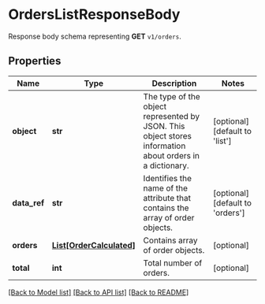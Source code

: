 # OrdersListResponseBody

Response body schema representing **GET** `v1/orders`.

## Properties

Name | Type | Description | Notes
------------ | ------------- | ------------- | -------------
**object** | **str** | The type of the object represented by JSON. This object stores information about orders in a dictionary. | [optional] [default to 'list']
**data_ref** | **str** | Identifies the name of the attribute that contains the array of order objects. | [optional] [default to 'orders']
**orders** | [**List[OrderCalculated]**](OrderCalculated.md) | Contains array of order objects. | [optional] 
**total** | **int** | Total number of orders. | [optional] 

[[Back to Model list]](../README.md#documentation-for-models) [[Back to API list]](../README.md#documentation-for-api-endpoints) [[Back to README]](../README.md)


